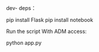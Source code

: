 dev- deps：


pip install Flask
pip install notebook


Run the script With ADM access:

python app.py


